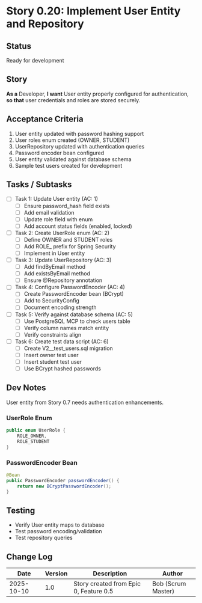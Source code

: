 # Story 0.20: Implement User Entity and Repository

## Status
Ready for development

## Story
**As a** Developer,
**I want** User entity properly configured for authentication,
**so that** user credentials and roles are stored securely.

## Acceptance Criteria
1. User entity updated with password hashing support
2. User roles enum created (OWNER, STUDENT)
3. UserRepository updated with authentication queries
4. Password encoder bean configured
5. User entity validated against database schema
6. Sample test users created for development

## Tasks / Subtasks
- [ ] Task 1: Update User entity (AC: 1)
  - [ ] Ensure password_hash field exists
  - [ ] Add email validation
  - [ ] Update role field with enum
  - [ ] Add account status fields (enabled, locked)
- [ ] Task 2: Create UserRole enum (AC: 2)
  - [ ] Define OWNER and STUDENT roles
  - [ ] Add ROLE_ prefix for Spring Security
  - [ ] Implement in User entity
- [ ] Task 3: Update UserRepository (AC: 3)
  - [ ] Add findByEmail method
  - [ ] Add existsByEmail method
  - [ ] Ensure @Repository annotation
- [ ] Task 4: Configure PasswordEncoder (AC: 4)
  - [ ] Create PasswordEncoder bean (BCrypt)
  - [ ] Add to SecurityConfig
  - [ ] Document encoding strength
- [ ] Task 5: Verify against database schema (AC: 5)
  - [ ] Use PostgreSQL MCP to check users table
  - [ ] Verify column names match entity
  - [ ] Verify constraints align
- [ ] Task 6: Create test data script (AC: 6)
  - [ ] Create V2__test_users.sql migration
  - [ ] Insert owner test user
  - [ ] Insert student test user
  - [ ] Use BCrypt hashed passwords

## Dev Notes
User entity from Story 0.7 needs authentication enhancements.

### UserRole Enum
```java
public enum UserRole {
    ROLE_OWNER,
    ROLE_STUDENT
}
```

### PasswordEncoder Bean
```java
@Bean
public PasswordEncoder passwordEncoder() {
    return new BCryptPasswordEncoder();
}
```

## Testing
- Verify User entity maps to database
- Test password encoding/validation
- Test repository queries

## Change Log
| Date | Version | Description | Author |
|------|---------|-------------|--------|
| 2025-10-10 | 1.0 | Story created from Epic 0, Feature 0.5 | Bob (Scrum Master) |
